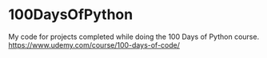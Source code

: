 # 100DaysOfPython
My code for projects completed while doing the 100 Days of Python course.
https://www.udemy.com/course/100-days-of-code/
